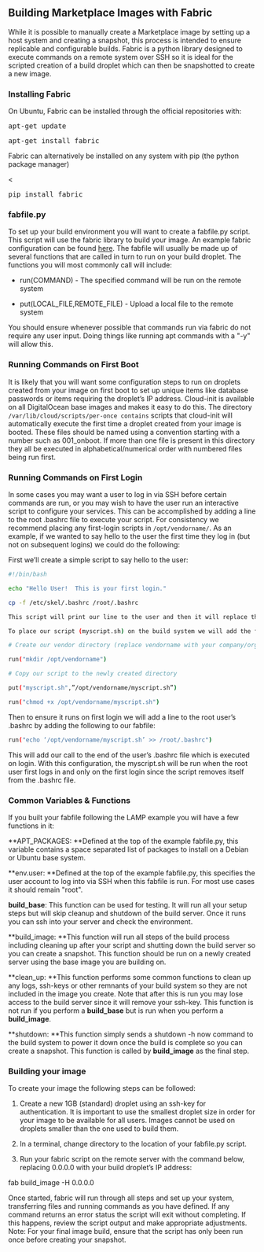 ## Building Marketplace Images with Fabric

While it is possible to manually create a Marketplace image by setting up a host system and creating a snapshot, this process is intended to ensure replicable and configurable builds.  Fabric is a python library designed to execute commands on a remote system over SSH so it is ideal for the scripted creation of a build droplet which can then be snapshotted to create a new image.

### Installing Fabric

On Ubuntu, Fabric can be installed through the official repositories with:

<pre class="prettyprint">apt-get update</pre>

<pre class="prettyprint">apt-get install fabric</pre>

Fabric can alternatively be installed on any system with pip (the python package manager)

<<pre class="prettyprint">pip install fabric</pre>

### fabfile.py

To set up your build environment you will want to create a fabfile.py script.  This script will use the fabric library to build your image.  An example fabric configuration can be found [here](https://drive.google.com/file/d/1w14YGWEtAhJ4trONPBsAfpr0hgkLeQO1/view?usp=sharing).  The fabfile will usually be made up of several functions that are called in turn to run on your build droplet.  The functions you will most commonly call will include:

* run(COMMAND) - The specified command will be run on the remote system

* put(LOCAL_FILE,REMOTE_FILE) - Upload a local file to the remote system

You should ensure whenever possible that commands run via fabric do not require any user input.  Doing things like running apt commands with a "-y" will allow this.

### Running Commands on First Boot

It is likely that you will want some configuration steps to run on droplets created from your image on first boot to set up unique items like database passwords or items requiring the droplet’s IP address.  Cloud-init is available on all DigitalOcean base images and makes it easy to do this.  The directory `/var/lib/cloud/scripts/per-once contains` scripts that cloud-init will automatically execute the first time a droplet created from your image is booted.  These files should be named using a convention starting with a number such as 001_onboot.  If more than one file is present in this directory they all be executed in alphabetical/numerical order with numbered files being run first.

### Running Commands on First Login

In some cases you may want a user to log in via SSH before certain commands are run, or you may wish to have the user run an interactive script to configure your services.  This can be accomplished by adding a line to the root .bashrc file to execute your script.  For consistency we recommend placing any first-login scripts in `/opt/vendorname/`.  As an example, if we wanted to say hello to the user the first time they log in (but not on subsequent logins) we could do the following:

First we’ll create a simple script to say hello to the user:

```bash
#!/bin/bash

echo "Hello User!  This is your first login."

cp -f /etc/skel/.bashrc /root/.bashrc

This script will print our line to the user and then it will replace the user’s .bashrc script with the system default that can be found in the skeleton directory (/etc/skel/). 

To place our script (myscript.sh) on the build system we will add the following to our fabfile:

# Create our vendor directory (replace vendorname with your company/org name)

run("mkdir /opt/vendorname")

# Copy our script to the newly created directory

put("myscript.sh",”/opt/vendorname/myscript.sh”)

run("chmod +x /opt/vendorname/myscript.sh")
```

Then to ensure it runs on first login we will add a line to the root user’s .bashrc by adding the following to our fabfile:

```bash
run("echo ‘/opt/vendorname/myscript.sh’ >> /root/.bashrc")
```

This will add our call to the end of the user’s .bashrc file which is executed on login.  With this configuration, the myscript.sh will be run when the root user first logs in and only on the first login since the script removes itself from the .bashrc file.

### Common Variables & Functions

If you built your fabfile following the LAMP example you will have a few functions in it:

**APT_PACKAGES: **Defined at the top of the example fabfile.py, this variable contains a space separated list of packages to install on a Debian or Ubuntu base system.  

**env.user: **Defined at the top of the example fabfile.py, this specifies the user account to log into via SSH when this fabfile is run.  For most use cases it should remain "root".

**build_base**:  This function can be used for testing.  It will run all your setup steps but will skip cleanup and shutdown of the build server.  Once it runs you can ssh into your server and check the environment.

**build_image:  **This function will run all steps of the build process including cleaning up after your script and shutting down the build server so you can create a snapshot.  This function should be run on a newly created server using the base image you are building on.

**clean_up: **This function performs some common functions to clean up any logs, ssh-keys or other remnants of your build system so they are not included in the image you create.  Note that after this is run you may lose access to the build server since it will remove your ssh-key.  This function is not run if you perform a **build_base** but is run when you perform a **build_image**.

**shutdown: **This function simply sends a shutdown -h now command to the build system to power it down once the build is complete so you can create a snapshot.  This function is called by **build_image** as the final step.

### Building your image

To create your image the following steps can be followed:

1. Create a new 1GB (standard) droplet using an ssh-key for authentication.  It is important to use the smallest droplet size in order for your image to be available for all users.  Images cannot be used on droplets smaller than the one used to build them.

2. In a terminal, change directory to the location of your fabfile.py script.

3. Run your fabric script on the remote server with the command below, replacing 0.0.0.0 with your build droplet’s IP address:

fab build_image -H 0.0.0.0

Once started, fabric will run through all steps and set up your system, transferring files and running commands as you have defined.  If any command returns an error status the script will exit without completing.  If this happens, review the script output and make appropriate adjustments.  Note: For your final image build, ensure that the script has only been run once before creating your snapshot. 

